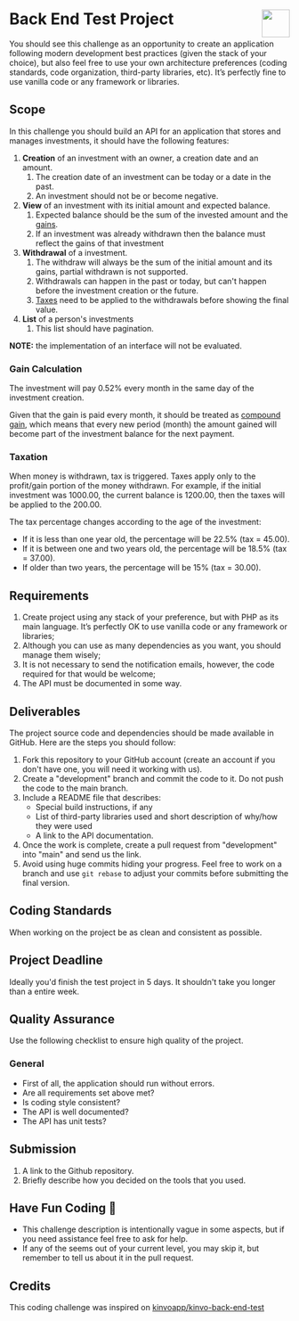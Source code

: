 # Back End Test Project <img src="https://www.moveissimonetti.com.br/arquivos/header-logo.png?v=636639862737800000" align="right" height="50px" />

You should see this challenge as an opportunity to create an application following modern development best practices (given the stack of your choice), but also feel free to use your own architecture preferences (coding standards, code organization, third-party libraries, etc). It’s perfectly fine to use vanilla code or any framework or libraries.

## Scope

In this challenge you should build an API for an application that stores and manages investments, it should have the following features:

1. __Creation__ of an investment with an owner, a creation date and an amount.
    1. The creation date of an investment can be today or a date in the past.
    2. An investment should not be or become negative.
2. __View__ of an investment with its initial amount and expected balance.
    1. Expected balance should be the sum of the invested amount and the [gains][].
    2. If an investment was already withdrawn then the balance must reflect the gains of that investment
3. __Withdrawal__ of a investment.
    1. The withdraw will always be the sum of the initial amount and its gains,
       partial withdrawn is not supported.
    2. Withdrawals can happen in the past or today, but can't happen before the investment creation or the future.
    3. [Taxes][taxes] need to be applied to the withdrawals before showing the final value.
4. __List__ of a person's investments
    1. This list should have pagination.

__NOTE:__ the implementation of an interface will not be evaluated.

### Gain Calculation

The investment will pay 0.52% every month in the same day of the investment creation.

Given that the gain is paid every month, it should be treated as [compound gain][], which means that every new period (month) the amount gained will become part of the investment balance for the next payment.

### Taxation

When money is withdrawn, tax is triggered. Taxes apply only to the profit/gain portion of the money withdrawn. For example, if the initial investment was 1000.00, the current balance is 1200.00, then the taxes will be applied to the 200.00.

The tax percentage changes according to the age of the investment:
* If it is less than one year old, the percentage will be 22.5% (tax = 45.00).
* If it is between one and two years old, the percentage will be 18.5% (tax = 37.00).
* If older than two years, the percentage will be 15% (tax = 30.00).

## Requirements
1. Create project using any stack of your preference, but with PHP as its main language. It’s perfectly OK to use vanilla code or any framework or libraries;
3. Although you can use as many dependencies as you want, you should manage them wisely;
4. It is not necessary to send the notification emails, however, the code required for that would be welcome;
5. The API must be documented in some way.

## Deliverables
The project source code and dependencies should be made available in GitHub. Here are the steps you should follow:
1. Fork this repository to your GitHub account (create an account if you don't have one, you will need it working with us).
2. Create a "development" branch and commit the code to it. Do not push the code to the main branch.
3. Include a README file that describes:
    - Special build instructions, if any
    - List of third-party libraries used and short description of why/how they were used
    - A link to the API documentation.
4. Once the work is complete, create a pull request from "development" into "main" and send us the link.
5. Avoid using huge commits hiding your progress. Feel free to work on a branch and use `git rebase` to adjust your commits before submitting the final version.

## Coding Standards
When working on the project be as clean and consistent as possible.

## Project Deadline
Ideally you'd finish the test project in 5 days. It shouldn't take you longer than a entire week.

## Quality Assurance
Use the following checklist to ensure high quality of the project.

### General
- First of all, the application should run without errors.
- Are all requirements set above met?
- Is coding style consistent?
- The API is well documented?
- The API has unit tests?

## Submission
1. A link to the Github repository.
2. Briefly describe how you decided on the tools that you used.

## Have Fun Coding 🤘
- This challenge description is intentionally vague in some aspects, but if you need assistance feel free to ask for help.
- If any of the seems out of your current level, you may skip it, but remember to tell us about it in the pull request.

## Credits

This coding challenge was inspired on [kinvoapp/kinvo-back-end-test](https://github.com/kinvoapp/kinvo-back-end-test/blob/2f17d713de739e309d17a1a74a82c3fd0e66d128/README.md)

[gains]: #gain-calculation
[taxes]: #taxation
[interest]: #interest-calculation
[compound gain]: https://www.investopedia.com/terms/g/gain.asp
